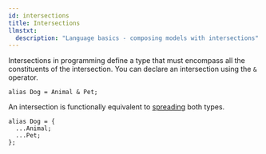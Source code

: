 ```yaml
---
id: intersections
title: Intersections
llmstxt:
  description: "Language basics - composing models with intersections"
---
```


Intersections in programming define a type that must encompass all the constituents of the intersection. You can declare an intersection using the `&` operator.

```typespec
alias Dog = Animal & Pet;
```

An intersection is functionally equivalent to [spreading](./models.md#spread) both types.

```typespec
alias Dog = {
  ...Animal;
  ...Pet;
};
```
